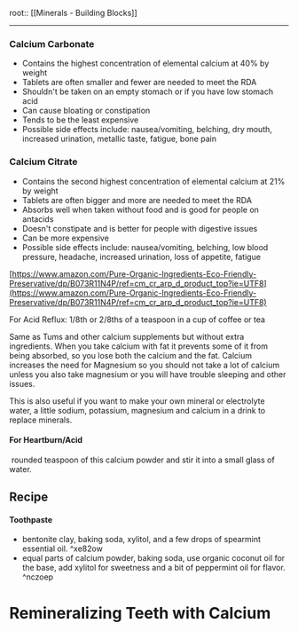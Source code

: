 root:: [[Minerals - Building Blocks]]

---

### Calcium Carbonate
-   Contains the highest concentration of elemental calcium at 40% by weight
-   Tablets are often smaller and fewer are needed to meet the RDA
-   Shouldn't be taken on an empty stomach or if you have low stomach acid
-   Can cause bloating or constipation
-   Tends to be the least expensive
-   Possible side effects include: nausea/vomiting, belching, dry mouth, increased urination, metallic taste, fatigue, bone pain
    
### Calcium Citrate
-   Contains the second highest concentration of elemental calcium at 21% by weight
-   Tablets are often bigger and more are needed to meet the RDA
-   Absorbs well when taken without food and is good for people on antacids
-   Doesn't constipate and is better for people with digestive issues
-   Can be more expensive
-   Possible side effects include: nausea/vomiting, belching, low blood pressure, headache, increased urination, loss of appetite, fatigue


[https://www.amazon.com/Pure-Organic-Ingredients-Eco-Friendly-Preservative/dp/B073R11N4P/ref=cm_cr_arp_d_product_top?ie=UTF8](https://www.amazon.com/Pure-Organic-Ingredients-Eco-Friendly-Preservative/dp/B073R11N4P/ref=cm_cr_arp_d_product_top?ie=UTF8)

For Acid Reflux: 1/8th or 2/8ths of a teaspoon in a cup of coffee or tea 

Same as Tums and other calcium supplements but without extra ingredients. When you take calcium with fat it prevents some of it from being absorbed, so you lose both the calcium and the fat. Calcium increases the need for Magnesium so you should not take a lot of calcium unless you also take magnesium or you will have trouble sleeping and other issues.

This is also useful if you want to make your own mineral or electrolyte water, a little sodium, potassium, magnesium and calcium in a drink to replace minerals.

#### For Heartburn/Acid
 rounded teaspoon of this calcium powder and stir it into a small glass of water.


## Recipe

#### Toothpaste
- bentonite clay, baking soda, xylitol, and a few drops of spearmint essential oil. ^xe82ow
- equal parts of calcium powder, baking soda, use organic coconut oil for the base, add xylitol for sweetness and a bit of peppermint oil for flavor. ^nczoep


# Remineralizing Teeth with Calcium
